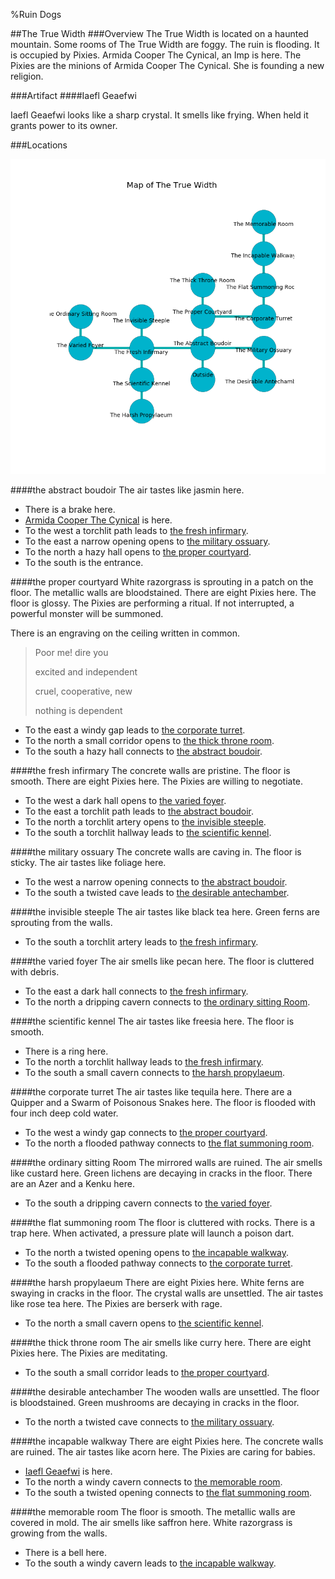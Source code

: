 %Ruin Dogs

##The True Width
###Overview
The True Width is located on a haunted mountain. Some rooms of The True Width are foggy. The ruin is flooding. It is occupied by Pixies. <a name="Armida-Cooper-The-Cynical"></a>Armida Cooper The Cynical, an Imp is here. The Pixies are the minions of Armida Cooper The Cynical. She  is founding a new religion. 



###Artifact
####<a name="Iaefl-Geaefwi"></a>Iaefl Geaefwi


Iaefl Geaefwi looks like a sharp crystal. It smells like frying. When held it grants power to its owner. 





###Locations


![](../v2/images/The-True-Width.png)

####<a name="the-abstract-boudoir"></a>the abstract boudoir
The air tastes like jasmin here. 



* There is a brake here.
* [Armida Cooper The Cynical](#Armida-Cooper-The-Cynical) is here.
* To the west a torchlit path leads to [the fresh infirmary](#the-fresh-infirmary).
* To the east a narrow opening opens to [the military ossuary](#the-military-ossuary).
* To the north a hazy hall opens to [the proper courtyard](#the-proper-courtyard).
* To the south is the entrance.


####<a name="the-proper-courtyard"></a>the proper courtyard
White razorgrass is sprouting in a patch on the floor. The metallic walls are bloodstained. There are eight Pixies here. The floor is glossy. The Pixies are performing a ritual. If not interrupted, a powerful monster will be summoned. 

There is an engraving on the ceiling written in common. 

> Poor me! dire you
>
> excited and independent
>
> cruel, cooperative, new
>
> nothing is dependent
>


* To the east a windy gap leads to [the corporate turret](#the-corporate-turret).
* To the north a small corridor opens to [the thick throne room](#the-thick-throne-room).
* To the south a hazy hall connects to [the abstract boudoir](#the-abstract-boudoir).


####<a name="the-fresh-infirmary"></a>the fresh infirmary
The concrete walls are pristine. The floor is smooth. There are eight Pixies here. The Pixies are willing to negotiate. 



* To the west a dark hall opens to [the varied foyer](#the-varied-foyer).
* To the east a torchlit path leads to [the abstract boudoir](#the-abstract-boudoir).
* To the north a torchlit artery opens to [the invisible steeple](#the-invisible-steeple).
* To the south a torchlit hallway leads to [the scientific kennel](#the-scientific-kennel).


####<a name="the-military-ossuary"></a>the military ossuary
The concrete walls are caving in. The floor is sticky. The air tastes like foliage here. 



* To the west a narrow opening connects to [the abstract boudoir](#the-abstract-boudoir).
* To the south a twisted cave leads to [the desirable antechamber](#the-desirable-antechamber).


####<a name="the-invisible-steeple"></a>the invisible steeple
The air tastes like black tea here. Green ferns are sprouting from the walls. 



* To the south a torchlit artery leads to [the fresh infirmary](#the-fresh-infirmary).


####<a name="the-varied-foyer"></a>the varied foyer
The air smells like pecan here. The floor is cluttered with debris. 



* To the east a dark hall connects to [the fresh infirmary](#the-fresh-infirmary).
* To the north a dripping cavern connects to [the ordinary sitting Room](#the-ordinary-sitting-Room).


####<a name="the-scientific-kennel"></a>the scientific kennel
The air tastes like freesia here. The floor is smooth. 



* There is a ring here.
* To the north a torchlit hallway leads to [the fresh infirmary](#the-fresh-infirmary).
* To the south a small cavern connects to [the harsh propylaeum](#the-harsh-propylaeum).


####<a name="the-corporate-turret"></a>the corporate turret
The air tastes like tequila here. There are a Quipper and a Swarm of Poisonous Snakes here. The floor is flooded with four inch deep cold water. 



* To the west a windy gap connects to [the proper courtyard](#the-proper-courtyard).
* To the north a flooded pathway connects to [the flat summoning room](#the-flat-summoning-room).


####<a name="the-ordinary-sitting-Room"></a>the ordinary sitting Room
The mirrored walls are ruined. The air smells like custard here. Green lichens are decaying in cracks in the floor. There are an Azer and a Kenku here. 



* To the south a dripping cavern connects to [the varied foyer](#the-varied-foyer).


####<a name="the-flat-summoning-room"></a>the flat summoning room
The floor is cluttered with rocks. There is a trap here. When activated, a pressure plate will launch a poison dart. 



* To the north a twisted opening opens to [the incapable walkway](#the-incapable-walkway).
* To the south a flooded pathway connects to [the corporate turret](#the-corporate-turret).


####<a name="the-harsh-propylaeum"></a>the harsh propylaeum
There are eight Pixies here. White ferns are swaying in cracks in the floor. The crystal walls are unsettled. The air tastes like rose tea here. The Pixies are berserk with rage. 



* To the north a small cavern opens to [the scientific kennel](#the-scientific-kennel).


####<a name="the-thick-throne-room"></a>the thick throne room
The air smells like curry here. There are eight Pixies here. The Pixies are meditating. 



* To the south a small corridor leads to [the proper courtyard](#the-proper-courtyard).


####<a name="the-desirable-antechamber"></a>the desirable antechamber
The wooden walls are unsettled. The floor is bloodstained. Green mushrooms are decaying in cracks in the floor. 



* To the north a twisted cave connects to [the military ossuary](#the-military-ossuary).


####<a name="the-incapable-walkway"></a>the incapable walkway
There are eight Pixies here. The concrete walls are ruined. The air tastes like acorn here. The Pixies are caring for babies. 



* [Iaefl Geaefwi](#Iaefl-Geaefwi) is here.
* To the north a windy cavern connects to [the memorable room](#the-memorable-room).
* To the south a twisted opening connects to [the flat summoning room](#the-flat-summoning-room).


####<a name="the-memorable-room"></a>the memorable room
The floor is smooth. The metallic walls are covered in mold. The air smells like saffron here. White razorgrass is growing from the walls. 



* There is a bell here.
* To the south a windy cavern leads to [the incapable walkway](#the-incapable-walkway).


